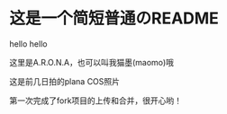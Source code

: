 # 这是一个简短普通のREADME

hello hello

这里是A.R.O.N.A，也可以叫我猫墨(maomo)哦

这是前几日拍的plana COS照片

第一次完成了fork项目的上传和合并，很开心哟！
